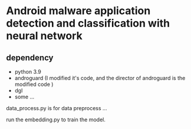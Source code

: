 # Android malware application detection and classification with neural network

## dependency

- python 3.9
- androguard (I modified it's code, and the director of androguard is the modified code )
- dgl
- some ...

data_process.py is for data preprocess ...

run the embedding.py to train the model.

